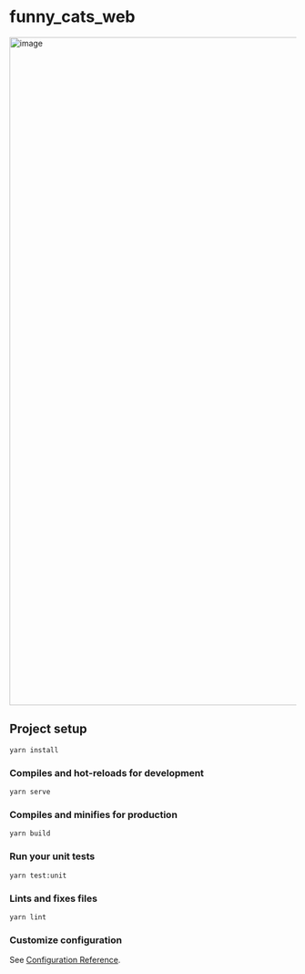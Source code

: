 # funny_cats_web

<img width="1172" alt="image" src="https://github.com/OtsukaTomoaki/funny_cats_web/assets/77523913/013f8200-36fa-4a85-a14f-27ea3aa980f9">


## Project setup
```
yarn install
```

### Compiles and hot-reloads for development
```
yarn serve
```

### Compiles and minifies for production
```
yarn build
```

### Run your unit tests
```
yarn test:unit
```

### Lints and fixes files
```
yarn lint
```

### Customize configuration
See [Configuration Reference](https://cli.vuejs.org/config/).
